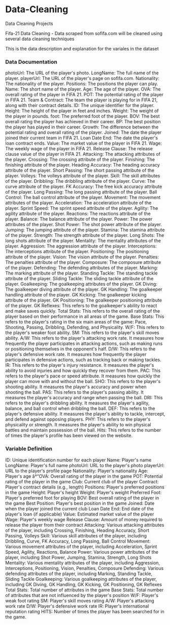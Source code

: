 # Data-Cleaning
Data Cleaning Projects

Fifa-21 Data Cleaning -  Data scraped from sofifa.com will be cleaned using several data cleaning techniques

This is the data description and explanation for the variales in the dataset

### Data Documentation

photoUrl: The URL of the player's photo.
LongName: The full name of the player.
playerUrl: The URL of the player's page on sofifa.com.
Nationality: The nationality of the player.
Positions: The positions the player can play.
Name: The short name of the player.
Age: The age of the player.
OVA: The overall rating of the player in FIFA 21.
POT: The potential rating of the player in FIFA 21.
Team & Contract: The team the player is playing for in FIFA 21, along with their contract details.
ID: The unique identifier for the player.
Height: The height of the player in feet and inches.
Weight: The weight of the player in pounds.
foot: The preferred foot of the player.
BOV: The best overall rating the player has achieved in their career.
BP: The best position the player has played in their career.
Growth: The difference between the potential rating and overall rating of the player.
Joined: The date the player joined their current team in FIFA 21.
Loan Date End: The date the player's loan contract ends.
Value: The market value of the player in FIFA 21.
Wage: The weekly wage of the player in FIFA 21.
Release Clause: The release clause value of the player in FIFA 21.
Attacking: The attacking attributes of the player.
Crossing: The crossing attribute of the player.
Finishing: The finishing attribute of the player.
Heading Accuracy: The heading accuracy attribute of the player.
Short Passing: The short passing attribute of the player.
Volleys: The volleys attribute of the player.
Skill: The skill attributes of the player.
Dribbling: The dribbling attribute of the player.
Curve: The curve attribute of the player.
FK Accuracy: The free kick accuracy attribute of the player.
Long Passing: The long passing attribute of the player.
Ball Control: The ball control attribute of the player.
Movement: The movement attributes of the player.
Acceleration: The acceleration attribute of the player.
Sprint Speed: The sprint speed attribute of the player.
Agility: The agility attribute of the player.
Reactions: The reactions attribute of the player.
Balance: The balance attribute of the player.
Power: The power attributes of the player.
Shot Power: The shot power attribute of the player.
Jumping: The jumping attribute of the player.
Stamina: The stamina attribute of the player.
Strength: The strength attribute of the player.
Long Shots: The long shots attribute of the player.
Mentality: The mentality attributes of the player.
Aggression: The aggression attribute of the player.
Interceptions: The interceptions attribute of the player.
Positioning: The positioning attribute of the player.
Vision: The vision attribute of the player.
Penalties: The penalties attribute of the player.
Composure: The composure attribute of the player.
Defending: The defending attributes of the player.
Marking: The marking attribute of the player.
Standing Tackle: The standing tackle attribute of the player.
Sliding Tackle: The sliding tackle attribute of the player.
Goalkeeping: The goalkeeping attributes of the player.
GK Diving: The goalkeeper diving attribute of the player.
GK Handling: The goalkeeper handling attribute of the player.
GK Kicking: The goalkeeper kicking attribute of the player.
GK Positioning: The goalkeeper positioning attribute of the player.
GK Reflexes: This refers to the goalkeeper's ability to react and make saves quickly.
Total Stats: This refers to the overall rating of the player based on their performance in all areas of the game.
Base Stats: This refers to the player's rating in the six main areas of the game: Pace, Shooting, Passing, Dribbling, Defending, and Physicality.
W/F: This refers to the player's weaker foot ability.
SM: This refers to the player's skill moves ability. 
A/W: This refers to the player's attacking work rate. It measures how frequently the player participates in attacking actions, such as making runs or positioning themselves in the opponent's half.
D/W: This refers to the player's defensive work rate. It measures how frequently the player participates in defensive actions, such as tracking back or making tackles.
IR: This refers to the player's injury resistance. It measures the player's ability to avoid injuries and how quickly they recover from them.
PAC: This refers to the player's pace or speed attribute. It measures how quickly the player can move with and without the ball.
SHO: This refers to the player's shooting ability. It measures the player's accuracy and power when shooting the ball.
PAS: This refers to the player's passing ability. It measures the player's accuracy and range when passing the ball.
DRI: This refers to the player's dribbling ability. It measures the player's agility, balance, and ball control when dribbling the ball.
DEF: This refers to the player's defensive ability. It measures the player's ability to tackle, intercept, and defend against opposing players. 
PHY: This refers to the player's physicality or strength. It measures the player's ability to win physical battles and maintain possession of the ball. 
Hits: This refers to the number of times the player's profile has been viewed on the website.


### Variable Definition

ID: Unique identification number for each player
Name: Player's name
LongName: Player's full name
photoUrl: URL to the player's photo
playerUrl: URL to the player's profile page
Nationality: Player's nationality
Age: Player's age
â†“OVA: Overall rating of the player in the game
POT: Potential rating of the player in the game
Club: Current club of the player
Contract: Player's contract details (e.g., length)
Positions: Player's preferred positions in the game
Height: Player's height
Weight: Player's weight
Preferred Foot: Player's preferred foot for playing
BOV: Best overall rating of the player in the game
Best Position: Player's best position in the game
Joined: Date when the player joined the current club
Loan Date End: End date of the player's loan (if applicable)
Value: Estimated market value of the player
Wage: Player's weekly wage
Release Clause: Amount of money required to release the player from their contract
Attacking: Various attacking attributes of the player, including Crossing, Finishing, Heading Accuracy, Short Passing, Volleys
Skill: Various skill attributes of the player, including Dribbling, Curve, FK Accuracy, Long Passing, Ball Control
Movement: Various movement attributes of the player, including Acceleration, Sprint Speed, Agility, Reactions, Balance
Power: Various power attributes of the player, including Shot Power, Jumping, Stamina, Strength, Long Shots
Mentality: Various mentality attributes of the player, including Aggression, Interceptions, Positioning, Vision, Penalties, Composure
Defending: Various defending attributes of the player, including Marking, Standing Tackle, Sliding Tackle
Goalkeeping: Various goalkeeping attributes of the player, including GK Diving, GK Handling, GK Kicking, GK Positioning, GK Reflexes
Total Stats: Total number of attributes in the game
Base Stats: Total number of attributes that are not influenced by the player's position
W/F: Player's weak foot rating
SM: Player's skill moves rating
A/W: Player's attacking work rate
D/W: Player's defensive work rate
IR: Player's international reputation rating
HITS: Number of times the player has been searched for in the game.


